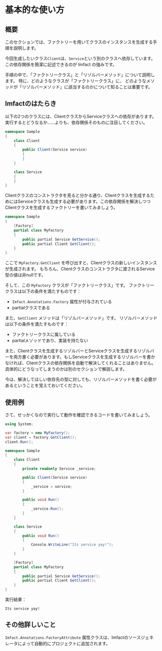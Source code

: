 
# 基本的な使い方

## 概要

このセクションでは、ファクトリーを用いてクラスのインスタンスを生成する手順を説明します。

今回生成したいクラス`Client`は、`Service`という別のクラスへ依存しています。
この依存関係を簡潔に記述できるのが Imfact の強みです。

手順の中で、「ファクトリークラス」と「リゾルバーメソッド」について説明します。
特に、どのようなクラスが「ファクトリークラス」に、
どのようなメソッドが「リゾルバーメソッド」に該当するのかについて知ることは重要です。

## Imfactのはたらき

以下の2つのクラスには、ClientクラスからServiceクラスへの依存があります。
実行するとどうなるか……よりも、依存関係そのものに注目してください。

```csharp
namespace Sample
{
    class Client
    {
        public Client(Service service)
        {
        }
    }

    class Service
    {
    }
}
```

Clientクラスのコンストラクタを見ると分かる通り、Clientクラスを生成するためにはServiceクラスも生成する必要があります。この依存関係を解決しつつClientクラスを生成するファクトリーを書いてみましょう。

```csharp
namespace Sample
{
    [Factory]
    partial class MyFactory
    {
        public partial Service GetService();
        public partial Client GetClient();
    }
}
```

ここで `MyFactory.GetClient` を呼び出すと、Clientクラスの新しいインスタンスが生成されます。
もちろん、Clientクラスのコンストラクタに渡されるService型の値は非nullです。

そして、この `MyFactory` クラスが「ファクトリークラス」です。
ファクトリークラスは以下の条件を満たすものです：

- `Imfact.Annotations.Factory` 属性が付与されている
- partialクラスである

また、`GetClient` メソッドは「リゾルバーメソッド」です。
リゾルバーメソッドは以下の条件を満たすものです：

- ファクトリークラスに属している
- partialメソッドであり、実装を持たない

また、Clientクラスを生成するリゾルバーとServiceクラスを生成するリゾルバーを両方書く必要があります。もしServiceクラスを生成するリゾルバーを書かなければ、Clientクラスの依存関係を自動で解決してくれることはありません。具体的にどうなってしまうのかは別のセクションで解説します。

今は、解決してほしい依存先の型に対しても、リゾルバーメソッドを書く必要があるということを覚えておいてください。

## 使用例

さて、せっかくなので実行して動作を確認できるコードを書いてみましょう。

```csharp
using System;

var factory = new MyFactory();
var client = factory.GetClient();
client.Run();

namespace Sample
{
    class Client
    {
        private readonly Service _service;

        public Client(Service service)
        {
            _service = service;
        }

        public void Run()
        {
            _service.Run();
        }
    }

    class Service
    {
        public void Run()
        {
            Console.WriteLine("Its service yay!");
        }
    }

    [Factory]
    partial class MyFactory
    {
        public partial Service GetService();
        public partial Client GetClient();
    }
}
```

実行結果：

```
Its service yay!
```

## その他詳しいこと

`Imfact.Annotations.FactoryAttribute` 属性クラスは、Imfactのソースジェネレータによって自動的にプロジェクトに追加されます。

